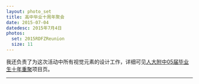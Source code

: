 ```yaml
---
layout: photo_set
title: 高中毕业十周年聚会
date: 2015-07-04
datedesc: 2015年7月4日
photos:
  set: 2015RDFZReunion
  size: 11
---
```

我还负责了为这次活动中所有视觉元素的设计工作，详细可见[人大附中05届毕业生十年重聚](/project/rdfzer-10-years-reunion/)项目页。

---